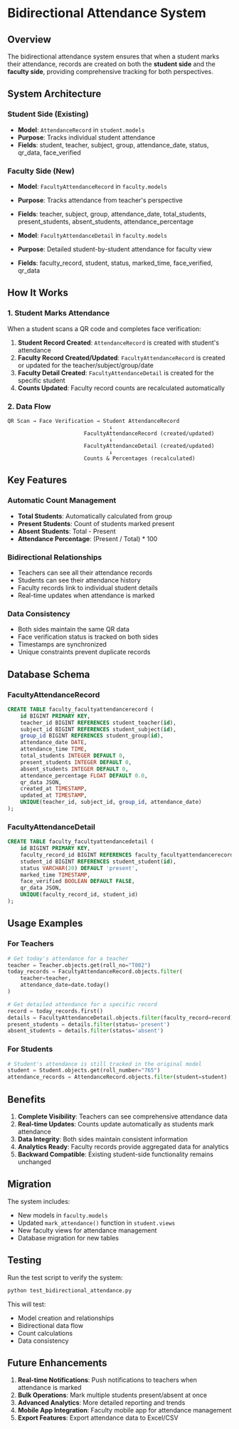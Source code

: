 # Bidirectional Attendance System

## Overview

The bidirectional attendance system ensures that when a student marks their attendance, records are created on both the **student side** and the **faculty side**, providing comprehensive tracking for both perspectives.

## System Architecture

### Student Side (Existing)
- **Model**: `AttendanceRecord` in `student.models`
- **Purpose**: Tracks individual student attendance
- **Fields**: student, teacher, subject, group, attendance_date, status, qr_data, face_verified

### Faculty Side (New)
- **Model**: `FacultyAttendanceRecord` in `faculty.models`
- **Purpose**: Tracks attendance from teacher's perspective
- **Fields**: teacher, subject, group, attendance_date, total_students, present_students, absent_students, attendance_percentage

- **Model**: `FacultyAttendanceDetail` in `faculty.models`
- **Purpose**: Detailed student-by-student attendance for faculty view
- **Fields**: faculty_record, student, status, marked_time, face_verified, qr_data

## How It Works

### 1. Student Marks Attendance
When a student scans a QR code and completes face verification:

1. **Student Record Created**: `AttendanceRecord` is created with student's attendance
2. **Faculty Record Created/Updated**: `FacultyAttendanceRecord` is created or updated for the teacher/subject/group/date
3. **Faculty Detail Created**: `FacultyAttendanceDetail` is created for the specific student
4. **Counts Updated**: Faculty record counts are recalculated automatically

### 2. Data Flow
```
QR Scan → Face Verification → Student AttendanceRecord
                                ↓
                        FacultyAttendanceRecord (created/updated)
                                ↓
                        FacultyAttendanceDetail (created/updated)
                                ↓
                        Counts & Percentages (recalculated)
```

## Key Features

### Automatic Count Management
- **Total Students**: Automatically calculated from group
- **Present Students**: Count of students marked present
- **Absent Students**: Total - Present
- **Attendance Percentage**: (Present / Total) * 100

### Bidirectional Relationships
- Teachers can see all their attendance records
- Students can see their attendance history
- Faculty records link to individual student details
- Real-time updates when attendance is marked

### Data Consistency
- Both sides maintain the same QR data
- Face verification status is tracked on both sides
- Timestamps are synchronized
- Unique constraints prevent duplicate records

## Database Schema

### FacultyAttendanceRecord
```sql
CREATE TABLE faculty_facultyattendancerecord (
    id BIGINT PRIMARY KEY,
    teacher_id BIGINT REFERENCES student_teacher(id),
    subject_id BIGINT REFERENCES student_subject(id),
    group_id BIGINT REFERENCES student_group(id),
    attendance_date DATE,
    attendance_time TIME,
    total_students INTEGER DEFAULT 0,
    present_students INTEGER DEFAULT 0,
    absent_students INTEGER DEFAULT 0,
    attendance_percentage FLOAT DEFAULT 0.0,
    qr_data JSON,
    created_at TIMESTAMP,
    updated_at TIMESTAMP,
    UNIQUE(teacher_id, subject_id, group_id, attendance_date)
);
```

### FacultyAttendanceDetail
```sql
CREATE TABLE faculty_facultyattendancedetail (
    id BIGINT PRIMARY KEY,
    faculty_record_id BIGINT REFERENCES faculty_facultyattendancerecord(id),
    student_id BIGINT REFERENCES student_student(id),
    status VARCHAR(20) DEFAULT 'present',
    marked_time TIMESTAMP,
    face_verified BOOLEAN DEFAULT FALSE,
    qr_data JSON,
    UNIQUE(faculty_record_id, student_id)
);
```

## Usage Examples

### For Teachers
```python
# Get today's attendance for a teacher
teacher = Teacher.objects.get(roll_no="T002")
today_records = FacultyAttendanceRecord.objects.filter(
    teacher=teacher,
    attendance_date=date.today()
)

# Get detailed attendance for a specific record
record = today_records.first()
details = FacultyAttendanceDetail.objects.filter(faculty_record=record)
present_students = details.filter(status='present')
absent_students = details.filter(status='absent')
```

### For Students
```python
# Student's attendance is still tracked in the original model
student = Student.objects.get(roll_number="765")
attendance_records = AttendanceRecord.objects.filter(student=student)
```

## Benefits

1. **Complete Visibility**: Teachers can see comprehensive attendance data
2. **Real-time Updates**: Counts update automatically as students mark attendance
3. **Data Integrity**: Both sides maintain consistent information
4. **Analytics Ready**: Faculty records provide aggregated data for analytics
5. **Backward Compatible**: Existing student-side functionality remains unchanged

## Migration

The system includes:
- New models in `faculty.models`
- Updated `mark_attendance()` function in `student.views`
- New faculty views for attendance management
- Database migration for new tables

## Testing

Run the test script to verify the system:
```bash
python test_bidirectional_attendance.py
```

This will test:
- Model creation and relationships
- Bidirectional data flow
- Count calculations
- Data consistency

## Future Enhancements

1. **Real-time Notifications**: Push notifications to teachers when attendance is marked
2. **Bulk Operations**: Mark multiple students present/absent at once
3. **Advanced Analytics**: More detailed reporting and trends
4. **Mobile App Integration**: Faculty mobile app for attendance management
5. **Export Features**: Export attendance data to Excel/CSV
